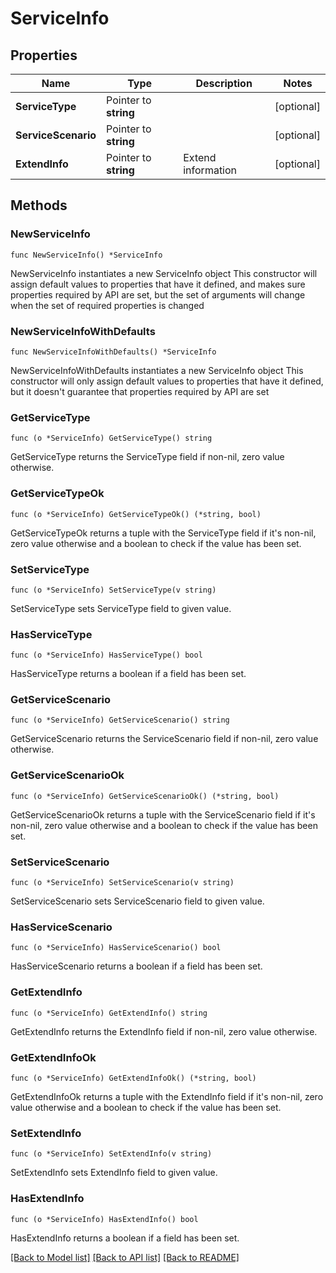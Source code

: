 # ServiceInfo

## Properties

Name | Type | Description | Notes
------------ | ------------- | ------------- | -------------
**ServiceType** | Pointer to **string** |  | [optional] 
**ServiceScenario** | Pointer to **string** |  | [optional] 
**ExtendInfo** | Pointer to **string** | Extend information | [optional] 

## Methods

### NewServiceInfo

`func NewServiceInfo() *ServiceInfo`

NewServiceInfo instantiates a new ServiceInfo object
This constructor will assign default values to properties that have it defined,
and makes sure properties required by API are set, but the set of arguments
will change when the set of required properties is changed

### NewServiceInfoWithDefaults

`func NewServiceInfoWithDefaults() *ServiceInfo`

NewServiceInfoWithDefaults instantiates a new ServiceInfo object
This constructor will only assign default values to properties that have it defined,
but it doesn't guarantee that properties required by API are set

### GetServiceType

`func (o *ServiceInfo) GetServiceType() string`

GetServiceType returns the ServiceType field if non-nil, zero value otherwise.

### GetServiceTypeOk

`func (o *ServiceInfo) GetServiceTypeOk() (*string, bool)`

GetServiceTypeOk returns a tuple with the ServiceType field if it's non-nil, zero value otherwise
and a boolean to check if the value has been set.

### SetServiceType

`func (o *ServiceInfo) SetServiceType(v string)`

SetServiceType sets ServiceType field to given value.

### HasServiceType

`func (o *ServiceInfo) HasServiceType() bool`

HasServiceType returns a boolean if a field has been set.

### GetServiceScenario

`func (o *ServiceInfo) GetServiceScenario() string`

GetServiceScenario returns the ServiceScenario field if non-nil, zero value otherwise.

### GetServiceScenarioOk

`func (o *ServiceInfo) GetServiceScenarioOk() (*string, bool)`

GetServiceScenarioOk returns a tuple with the ServiceScenario field if it's non-nil, zero value otherwise
and a boolean to check if the value has been set.

### SetServiceScenario

`func (o *ServiceInfo) SetServiceScenario(v string)`

SetServiceScenario sets ServiceScenario field to given value.

### HasServiceScenario

`func (o *ServiceInfo) HasServiceScenario() bool`

HasServiceScenario returns a boolean if a field has been set.

### GetExtendInfo

`func (o *ServiceInfo) GetExtendInfo() string`

GetExtendInfo returns the ExtendInfo field if non-nil, zero value otherwise.

### GetExtendInfoOk

`func (o *ServiceInfo) GetExtendInfoOk() (*string, bool)`

GetExtendInfoOk returns a tuple with the ExtendInfo field if it's non-nil, zero value otherwise
and a boolean to check if the value has been set.

### SetExtendInfo

`func (o *ServiceInfo) SetExtendInfo(v string)`

SetExtendInfo sets ExtendInfo field to given value.

### HasExtendInfo

`func (o *ServiceInfo) HasExtendInfo() bool`

HasExtendInfo returns a boolean if a field has been set.


[[Back to Model list]](../README.md#documentation-for-models) [[Back to API list]](../README.md#documentation-for-api-endpoints) [[Back to README]](../README.md)


